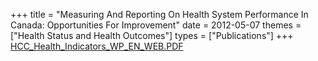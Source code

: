 +++
title = "Measuring And Reporting On Health System Performance In Canada: Opportunities For Improvement"
date = 2012-05-07
themes = ["Health Status and Health Outcomes"]
types = ["Publications"]
+++
[HCC_Health_Indicators_WP_EN_WEB.PDF](/files/HCC_Health_Indicators_WP_EN_WEB.PDF)
